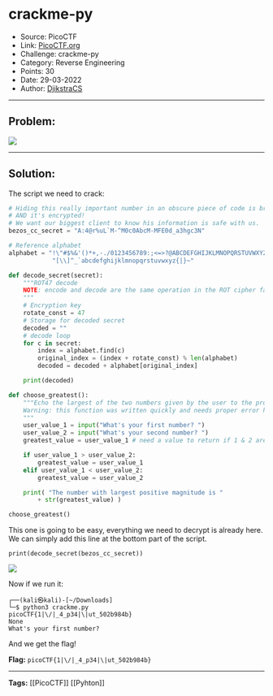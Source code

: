 # crackme-py
* Source: PicoCTF
* Link: [PicoCTF.org](https://picoctf.org/)
* Challenge: crackme-py
* Category: Reverse Engineering
* Points: 30
* Date: 29-03-2022
* Author: [DjikstraCS](https://github.com/DjikstraCS)

---
## Problem:
![](Pasted%20image%2020220411200258.png)

---
## Solution:
The script we need to crack:

```py
# Hiding this really important number in an obscure piece of code is brilliant!
# AND it's encrypted!
# We want our biggest client to know his information is safe with us.
bezos_cc_secret = "A:4@r%uL`M-^M0c0AbcM-MFE0d_a3hgc3N"

# Reference alphabet
alphabet = "!\"#$%&'()*+,-./0123456789:;<=>?@ABCDEFGHIJKLMNOPQRSTUVWXYZ"+ \
            "[\\]^_`abcdefghijklmnopqrstuvwxyz{|}~"

def decode_secret(secret):
    """ROT47 decode
    NOTE: encode and decode are the same operation in the ROT cipher family.
    """
    # Encryption key
    rotate_const = 47
    # Storage for decoded secret
    decoded = ""
    # decode loop
    for c in secret:
        index = alphabet.find(c)
        original_index = (index + rotate_const) % len(alphabet)
        decoded = decoded + alphabet[original_index]

    print(decoded)

def choose_greatest():
    """Echo the largest of the two numbers given by the user to the program
    Warning: this function was written quickly and needs proper error handling
    """
    user_value_1 = input("What's your first number? ")
    user_value_2 = input("What's your second number? ")
    greatest_value = user_value_1 # need a value to return if 1 & 2 are equal

    if user_value_1 > user_value_2:
        greatest_value = user_value_1
    elif user_value_1 < user_value_2:
        greatest_value = user_value_2

    print( "The number with largest positive magnitude is "
        + str(greatest_value) )

choose_greatest()
```

This one is going to be easy, everything we need to decrypt is already here. We can simply add this line at the bottom part of the script.

`print(decode_secret(bezos_cc_secret))`

![](Pasted%20image%2020220411200939.png)

Now if we run it:

```console
┌──(kali㉿kali)-[~/Downloads]
└─$ python3 crackme.py
picoCTF{1|\/|_4_p34|\|ut_502b984b}
None
What's your first number? 
```

And we get the flag!

**Flag:** `picoCTF{1|\/|_4_p34|\|ut_502b984b}`

---
**Tags:** [[PicoCTF]] [[Pyhton]]